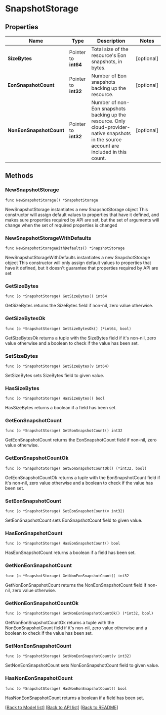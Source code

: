 # SnapshotStorage

## Properties

Name | Type | Description | Notes
------------ | ------------- | ------------- | -------------
**SizeBytes** | Pointer to **int64** | Total size of the resource&#39;s Eon snapshots, in bytes. | [optional] 
**EonSnapshotCount** | Pointer to **int32** | Number of Eon snapshots backing up the resource. | [optional] 
**NonEonSnapshotCount** | Pointer to **int32** | Number of non-Eon snapshots backing up the resource. Only cloud-provider-native snapshots in the source account are included in this count.  | [optional] 

## Methods

### NewSnapshotStorage

`func NewSnapshotStorage() *SnapshotStorage`

NewSnapshotStorage instantiates a new SnapshotStorage object
This constructor will assign default values to properties that have it defined,
and makes sure properties required by API are set, but the set of arguments
will change when the set of required properties is changed

### NewSnapshotStorageWithDefaults

`func NewSnapshotStorageWithDefaults() *SnapshotStorage`

NewSnapshotStorageWithDefaults instantiates a new SnapshotStorage object
This constructor will only assign default values to properties that have it defined,
but it doesn't guarantee that properties required by API are set

### GetSizeBytes

`func (o *SnapshotStorage) GetSizeBytes() int64`

GetSizeBytes returns the SizeBytes field if non-nil, zero value otherwise.

### GetSizeBytesOk

`func (o *SnapshotStorage) GetSizeBytesOk() (*int64, bool)`

GetSizeBytesOk returns a tuple with the SizeBytes field if it's non-nil, zero value otherwise
and a boolean to check if the value has been set.

### SetSizeBytes

`func (o *SnapshotStorage) SetSizeBytes(v int64)`

SetSizeBytes sets SizeBytes field to given value.

### HasSizeBytes

`func (o *SnapshotStorage) HasSizeBytes() bool`

HasSizeBytes returns a boolean if a field has been set.

### GetEonSnapshotCount

`func (o *SnapshotStorage) GetEonSnapshotCount() int32`

GetEonSnapshotCount returns the EonSnapshotCount field if non-nil, zero value otherwise.

### GetEonSnapshotCountOk

`func (o *SnapshotStorage) GetEonSnapshotCountOk() (*int32, bool)`

GetEonSnapshotCountOk returns a tuple with the EonSnapshotCount field if it's non-nil, zero value otherwise
and a boolean to check if the value has been set.

### SetEonSnapshotCount

`func (o *SnapshotStorage) SetEonSnapshotCount(v int32)`

SetEonSnapshotCount sets EonSnapshotCount field to given value.

### HasEonSnapshotCount

`func (o *SnapshotStorage) HasEonSnapshotCount() bool`

HasEonSnapshotCount returns a boolean if a field has been set.

### GetNonEonSnapshotCount

`func (o *SnapshotStorage) GetNonEonSnapshotCount() int32`

GetNonEonSnapshotCount returns the NonEonSnapshotCount field if non-nil, zero value otherwise.

### GetNonEonSnapshotCountOk

`func (o *SnapshotStorage) GetNonEonSnapshotCountOk() (*int32, bool)`

GetNonEonSnapshotCountOk returns a tuple with the NonEonSnapshotCount field if it's non-nil, zero value otherwise
and a boolean to check if the value has been set.

### SetNonEonSnapshotCount

`func (o *SnapshotStorage) SetNonEonSnapshotCount(v int32)`

SetNonEonSnapshotCount sets NonEonSnapshotCount field to given value.

### HasNonEonSnapshotCount

`func (o *SnapshotStorage) HasNonEonSnapshotCount() bool`

HasNonEonSnapshotCount returns a boolean if a field has been set.


[[Back to Model list]](../README.md#documentation-for-models) [[Back to API list]](../README.md#documentation-for-api-endpoints) [[Back to README]](../README.md)


